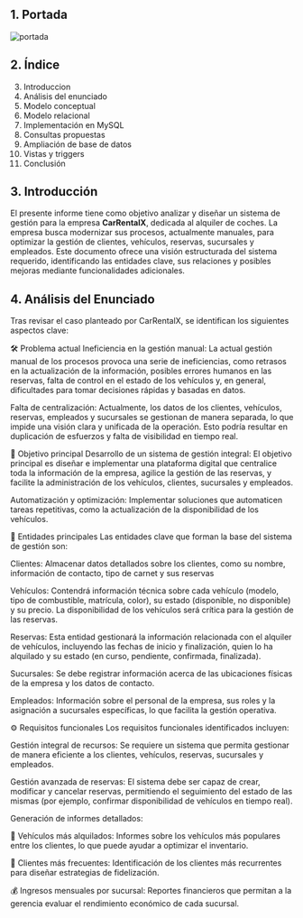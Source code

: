 ## 1. Portada
![portada](./capturas/carrentalx.png)

## 2. Índice

3. Introduccion
4. Análisis del enunciado
5. Modelo conceptual
6. Modelo relacional
7. Implementación en MySQL
8. Consultas propuestas
9. Ampliación de base de datos
10. Vistas y triggers
11. Conclusión

## 3. Introducción
El presente informe tiene como objetivo analizar y diseñar un sistema de gestión para la empresa **CarRentalX**, dedicada al alquiler de coches. La empresa busca modernizar sus procesos, actualmente manuales, para optimizar la gestión de clientes, vehículos, reservas, sucursales y empleados. Este documento ofrece una visión estructurada del sistema requerido, identificando las entidades clave, sus relaciones y posibles mejoras mediante funcionalidades adicionales.

## 4. Análisis del Enunciado
Tras revisar el caso planteado por CarRentalX, se identifican los siguientes aspectos clave:

🛠️ Problema actual
Ineficiencia en la gestión manual: La actual gestión manual de los procesos provoca una serie de ineficiencias, como retrasos en la actualización de la información, posibles errores humanos en las reservas, falta de control en el estado de los vehículos y, en general, dificultades para tomar decisiones rápidas y basadas en datos.

Falta de centralización: Actualmente, los datos de los clientes, vehículos, reservas, empleados y sucursales se gestionan de manera separada, lo que impide una visión clara y unificada de la operación. Esto podría resultar en duplicación de esfuerzos y falta de visibilidad en tiempo real.

🎯 Objetivo principal
Desarrollo de un sistema de gestión integral: El objetivo principal es diseñar e implementar una plataforma digital que centralice toda la información de la empresa, agilice la gestión de las reservas, y facilite la administración de los vehículos, clientes, sucursales y empleados.

Automatización y optimización: Implementar soluciones que automaticen tareas repetitivas, como la actualización de la disponibilidad de los vehículos.

🧩 Entidades principales
Las entidades clave que forman la base del sistema de gestión son:

Clientes: Almacenar datos detallados sobre los clientes, como su nombre, información de contacto, tipo de carnet y sus reservas

Vehículos: Contendrá información técnica sobre cada vehículo (modelo, tipo de combustible, matrícula, color), su estado (disponible, no disponible) y su precio. La disponibilidad de los vehículos será crítica para la gestión de las reservas.

Reservas: Esta entidad gestionará la información relacionada con el alquiler de vehículos, incluyendo las fechas de inicio y finalización, quien lo ha alquilado y su estado (en curso, pendiente, confirmada, finalizada).

Sucursales: Se debe registrar información acerca de las ubicaciones físicas de la empresa y los datos de contacto.

Empleados: Información sobre el personal de la empresa, sus roles y la asignación a sucursales específicas, lo que facilita la gestión operativa.

⚙️ Requisitos funcionales
Los requisitos funcionales identificados incluyen:

Gestión integral de recursos: Se requiere un sistema que permita gestionar de manera eficiente a los clientes, vehículos, reservas, sucursales y empleados.

Gestión avanzada de reservas: El sistema debe ser capaz de crear, modificar y cancelar reservas, permitiendo el seguimiento del estado de las mismas (por ejemplo, confirmar disponibilidad de vehículos en tiempo real).

Generación de informes detallados:

🚗 Vehículos más alquilados: Informes sobre los vehículos más populares entre los clientes, lo que puede ayudar a optimizar el inventario.

👤 Clientes más frecuentes: Identificación de los clientes más recurrentes para diseñar estrategias de fidelización.

💰 Ingresos mensuales por sucursal: Reportes financieros que permitan a la gerencia evaluar el rendimiento económico de cada sucursal.
